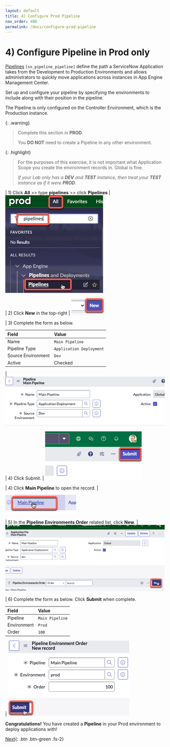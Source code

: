 ```yaml
---
layout: default
title: 4) Configure Prod Pipeline
nav_order: 400
permalink: /docs/configure-prod-pipeline
---
```


# 4) Configure Pipeline in Prod only

[Pipelines](https://docs.servicenow.com/csh?topicname=config-pipeline.html&version=latest) ```[sn_pipeline_pipeline]``` define the path a ServiceNow Application takes from the Development to Production Environments and allows administrators to quickly move applications across instances in App Engine Management Center.

Set up and configure your pipeline by specifying the environments to include along with their position in the pipeline.

The Pipeline is only configured on the Controller Environment, which is the Production instance. 

{: .warning}
> Complete this section in **PROD**.
>
> You **DO NOT** need to create a Pipeline in any other environment. 

{: .highlight}
> For the purposes of this exercise, it is not important what Application Scope you create the environment records in. Global is fine. 
>
> *If your Lab only has a **DEV** and **TEST** instance, then treat your **TEST** instance as if it were **PROD**.*

| 1) Click **All** >> type **pipelines** >> click **Pipelines** 
| ![](../assets/images/2023-06-30-15-31-49.png)

| 2) Click **New** in the top-right
| ![](../assets/images/2023-06-30-15-19-10.png)

| 3) Complete the form as below.

| Field | Value 
|:---|:---
| Name | ```Main Pipeline``` 
| Pipeline Type | ```Application Deployment```
| Source Environment | ```Dev```
| Active | Checked

| ![](../assets/images/2023-07-11-15-50-04.png)

| 4) Click Submit.
| ![](../assets/images/2023-07-11-15-49-01.png)

| 4) Click **Main Pipeline** to open the record.
| ![](../assets/images/2023-06-30-15-38-29.png)

| 5) In the **Pipeline Environments Order** related list, click **New**.
| ![](../assets/images/2023-06-30-15-40-02.png)

| 6) Complete the form as below. Click **Submit** when complete.

| Field | Value 
|:---|:---
| Pipeline | ```Main Pipeline``` 
| Environment | ```Prod```
| Order | ```100```

| ![](../assets/images/2023-06-30-15-42-05.png)

**Congratulations!** You have created a **Pipeline** in your Prod environment to deploy applications with!


[Next](/lab-aemc-utah/docs/configure-dev){: .btn .btn-green .fs-2}